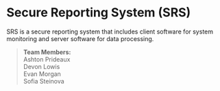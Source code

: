 # Secure Reporting System (SRS)
SRS is a secure reporting system that includes client software for system monitoring and server software for data processing.

> <b>Team Members:</b><br />
Ashton Prideaux<br />
Devon Lowis<br />
Evan Morgan<br />
Sofia Steinova

